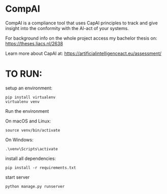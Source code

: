 # CompAI
CompAI is a compliance tool that uses CapAI principles to track and give insight into the conformity with the AI-act of your systems.

For background info on the whole project access my bachelor thesis on:
https://theses.liacs.nl/2638

Learn more about CapAI at: https://artificialintelligenceact.eu/assessment/ 


# TO RUN:
setup an environment:
```
pip install virtualenv
virtualenv venv
```
Run the environment

On macOS and Linux:
```
source venv/bin/activate
```
On Windows:
```
.\venv\Scripts\activate
```

install all dependencies:
```
pip install -r requirements.txt
```

start server
```
python manage.py runserver
```

